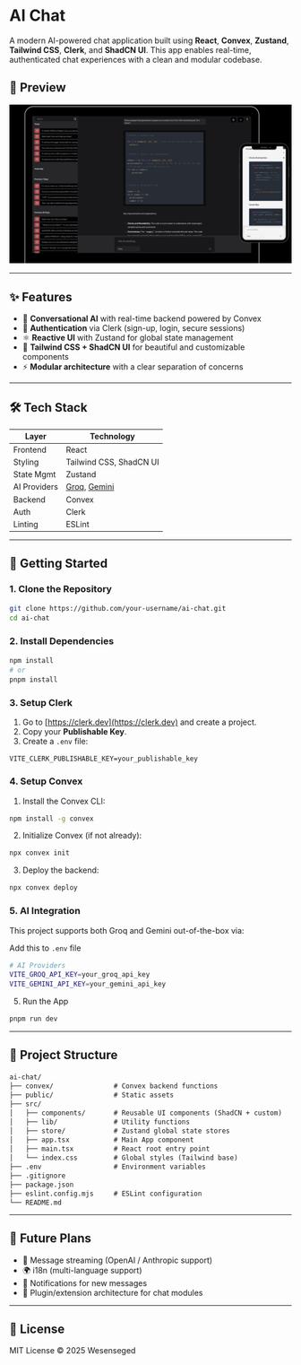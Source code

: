 # AI Chat

A modern AI-powered chat application built using **React**, **Convex**, **Zustand**, **Tailwind CSS**, **Clerk**, and **ShadCN UI**. This app enables real-time, authenticated chat experiences with a clean and modular codebase.

## 📸 Preview
![Screenshot](https://github.com/wesenseged/Ai-chat/blob/main/public/screenshot.png)

---

## ✨ Features

- 💬 **Conversational AI** with real-time backend powered by Convex
- 🔐 **Authentication** via Clerk (sign-up, login, secure sessions)
- ⚛️ **Reactive UI** with Zustand for global state management
- 🎨 **Tailwind CSS + ShadCN UI** for beautiful and customizable components
- ⚡ **Modular architecture** with a clear separation of concerns

---

## 🛠️ Tech Stack

| Layer        | Technology                                                |
| ------------ | --------------------------------------------------------- |
| Frontend     | React                                                     |
| Styling      | Tailwind CSS, ShadCN UI                                   |
| State Mgmt   | Zustand                                                   |
| AI Providers | [Groq](https://groq.com), [Gemini](https://ai.google.dev) |
| Backend      | Convex                                                    |
| Auth         | Clerk                                                     |
| Linting      | ESLint                                                    |

---

## 🚀 Getting Started

### 1. Clone the Repository

```bash
git clone https://github.com/your-username/ai-chat.git
cd ai-chat
```

### 2. Install Dependencies

```bash
npm install
# or
pnpm install
```

### 3. Setup Clerk

1. Go to [https://clerk.dev](https://clerk.dev) and create a project.
2. Copy your **Publishable Key**.
3. Create a `.env` file:

```env
VITE_CLERK_PUBLISHABLE_KEY=your_publishable_key
```

### 4. Setup Convex

1. Install the Convex CLI:

```bash
npm install -g convex
```

2. Initialize Convex (if not already):

```bash
npx convex init
```

3. Deploy the backend:

```bash
npx convex deploy
```

### 5. AI Integration

This project supports both Groq and Gemini out-of-the-box via:

Add this to `.env` file

```bash
# AI Providers
VITE_GROQ_API_KEY=your_groq_api_key
VITE_GEMINI_API_KEY=your_gemini_api_key
```

5. Run the App

```bash
pnpm run dev
```

---

## 🧱 Project Structure

```
ai-chat/
├── convex/               # Convex backend functions
├── public/               # Static assets
├── src/
│   ├── components/       # Reusable UI components (ShadCN + custom)
│   ├── lib/              # Utility functions
│   ├── store/            # Zustand global state stores
│   ├── app.tsx           # Main App component
│   ├── main.tsx          # React root entry point
│   └── index.css         # Global styles (Tailwind base)
├── .env                  # Environment variables
├── .gitignore
├── package.json
├── eslint.config.mjs     # ESLint configuration
└── README.md
```

---

## 🧪 Future Plans

- 📜 Message streaming (OpenAI / Anthropic support)
- 🌍 i18n (multi-language support)
- 🔔 Notifications for new messages
- 🧩 Plugin/extension architecture for chat modules

---

## 📜 License

MIT License © 2025 Wesenseged
